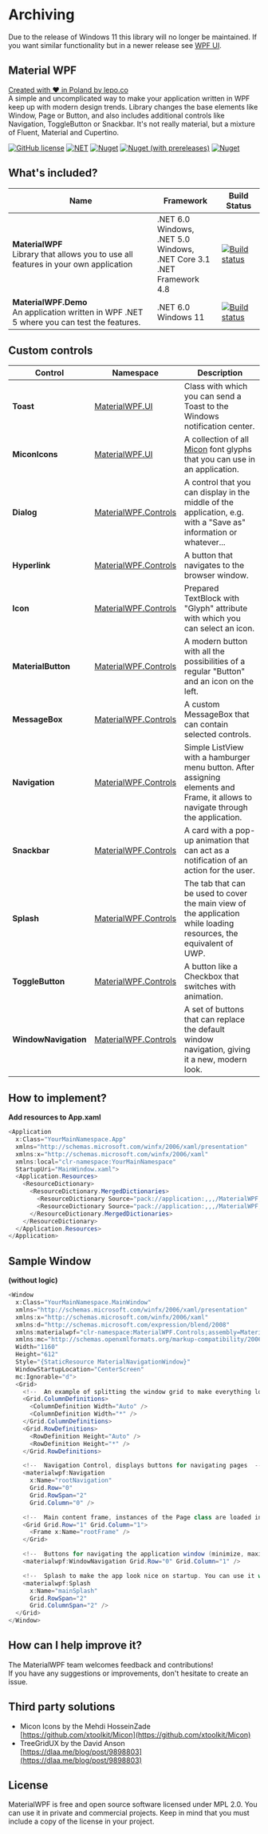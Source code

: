 # Archiving
Due to the release of Windows 11 this library will no longer be maintained. If you want similar functionality but in a newer release see [WPF UI](https://github.com/lepoco/wpfui).

## Material WPF
[Created with ❤️ in Poland by lepo.co](https://dev.lepo.co/)  
A simple and uncomplicated way to make your application written in WPF keep up with modern design trends. Library changes the base elements like Window, Page or Button, and also includes additional controls like Navigation, ToggleButton or Snackbar. It's not really material, but a mixture of Fluent, Material and Cupertino.

[![GitHub license](https://img.shields.io/github/license/rapiddev/MaterialWPF)](https://github.com/rapiddev/MaterialWPF/blob/master/LICENSE) [![NET](https://img.shields.io/badge/.NET-5.0.0-red)](https://github.com/rapiddev/MaterialWPF/blob/master/MaterialWPF/MaterialWPF.csproj) [![Nuget](https://img.shields.io/nuget/v/MaterialWPF)](https://www.nuget.org/packages/MaterialWPF/) [![Nuget (with prereleases)](https://img.shields.io/nuget/vpre/MaterialWPF?label=nuget-pre)](https://www.nuget.org/packages/MaterialWPF/) [![Nuget](https://img.shields.io/nuget/dt/MaterialWPF?label=nuget-downloads)](https://www.nuget.org/packages/MaterialWPF/)


## What's included?
| Name| Framework | Build Status |
| --- | --- | --- | 
| **MaterialWPF**<br />Library that allows you to use all features in your own application | .NET 6.0 Windows,<br/>.NET 5.0 Windows,<br/>.NET Core 3.1<br/>.NET Framework 4.8 | [![Build status](https://github.com/rapiddev/MaterialWPF/workflows/CI/badge.svg)](https://github.com/rapiddev/MaterialWPF/actions) | 
| **MaterialWPF.Demo**<br />An application written in WPF .NET 5 where you can test the features. | .NET 6.0 Windows 11 | [![Build status](https://github.com/rapiddev/MaterialWPF/workflows/CI/badge.svg)](https://github.com/rapiddev/MaterialWPF/actions) | 


## Custom controls
| Control | Namespace | Description |
| --- | --- | --- |
| **Toast** | [MaterialWPF.UI](https://github.com/rapiddev/MaterialWPF/tree/master/MaterialWPF/UI) | Class with which you can send a Toast to the Windows notification center. |
| **MiconIcons** | [MaterialWPF.UI](https://github.com/rapiddev/MaterialWPF/tree/master/MaterialWPF/UI) | A collection of all [Micon](https://github.com/xtoolkit/Micon) font glyphs that you can use in an application. |
| **Dialog** | [MaterialWPF.Controls](https://github.com/rapiddev/MaterialWPF/tree/master/MaterialWPF/Controls) | A control that you can display in the middle of the application, e.g. with a "Save as" information or whatever... |
| **Hyperlink** | [MaterialWPF.Controls](https://github.com/rapiddev/MaterialWPF/tree/master/MaterialWPF/Controls) | A button that navigates to the browser window. |
| **Icon** | [MaterialWPF.Controls](https://github.com/rapiddev/MaterialWPF/tree/master/MaterialWPF/Controls) | Prepared TextBlock with "Glyph" attribute with which you can select an icon. |
| **MaterialButton** | [MaterialWPF.Controls](https://github.com/rapiddev/MaterialWPF/tree/master/MaterialWPF/Controls) | A modern button with all the possibilities of a regular "Button" and an icon on the left. |
| **MessageBox** | [MaterialWPF.Controls](https://github.com/rapiddev/MaterialWPF/tree/master/MaterialWPF/Controls) | A custom MessageBox that can contain selected controls. |
| **Navigation** | [MaterialWPF.Controls](https://github.com/rapiddev/MaterialWPF/tree/master/MaterialWPF/Controls) | Simple ListView with a hamburger menu button. After assigning elements and Frame, it allows to navigate through the application. |
| **Snackbar** | [MaterialWPF.Controls](https://github.com/rapiddev/MaterialWPF/tree/master/MaterialWPF/Controls) | A card with a pop-up animation that can act as a notification of an action for the user. |
| **Splash** | [MaterialWPF.Controls](https://github.com/rapiddev/MaterialWPF/tree/master/MaterialWPF/Controls) | The tab that can be used to cover the main view of the application while loading resources, the equivalent of UWP. |
| **ToggleButton** | [MaterialWPF.Controls](https://github.com/rapiddev/MaterialWPF/tree/master/MaterialWPF/Controls) | A button like a Checkbox that switches with animation. |
| **WindowNavigation** | [MaterialWPF.Controls](https://github.com/rapiddev/MaterialWPF/tree/master/MaterialWPF/Controls) | A set of buttons that can replace the default window navigation, giving it a new, modern look. |


## How to implement?
**Add resources to App.xaml**
```c#
<Application
  x:Class="YourMainNamespace.App"
  xmlns="http://schemas.microsoft.com/winfx/2006/xaml/presentation"
  xmlns:x="http://schemas.microsoft.com/winfx/2006/xaml"
  xmlns:local="clr-namespace:YourMainNamespace"
  StartupUri="MainWindow.xaml">
  <Application.Resources>
    <ResourceDictionary>
      <ResourceDictionary.MergedDictionaries>
        <ResourceDictionary Source="pack://application:,,,/MaterialWPF;component/Styles/ThemeDark.xaml" />
        <ResourceDictionary Source="pack://application:,,,/MaterialWPF;component/Styles/Material.xaml" />
      </ResourceDictionary.MergedDictionaries>
    </ResourceDictionary>
  </Application.Resources>
</Application>
```

## Sample Window
**(without logic)**
```c#
<Window
  x:Class="YourMainNamespace.MainWindow"
  xmlns="http://schemas.microsoft.com/winfx/2006/xaml/presentation"
  xmlns:x="http://schemas.microsoft.com/winfx/2006/xaml"
  xmlns:d="http://schemas.microsoft.com/expression/blend/2008"
  xmlns:materialwpf="clr-namespace:MaterialWPF.Controls;assembly=MaterialWPF"
  xmlns:mc="http://schemas.openxmlformats.org/markup-compatibility/2006"
  Width="1160"
  Height="612"
  Style="{StaticResource MaterialNavigationWindow}"
  WindowStartupLocation="CenterScreen"
  mc:Ignorable="d">
  <Grid>
    <!--  An example of splitting the window grid to make everything look nice  -->
    <Grid.ColumnDefinitions>
      <ColumnDefinition Width="Auto" />
      <ColumnDefinition Width="*" />
    </Grid.ColumnDefinitions>
    <Grid.RowDefinitions>
      <RowDefinition Height="Auto" />
      <RowDefinition Height="*" />
    </Grid.RowDefinitions>

    <!--  Navigation Control, displays buttons for navigating pages  -->
    <materialwpf:Navigation
      x:Name="rootNavigation"
      Grid.Row="0"
      Grid.RowSpan="2"
      Grid.Column="0" />

    <!--  Main content frame, instances of the Page class are loaded into it  -->
    <Grid Grid.Row="1" Grid.Column="1">
      <Frame x:Name="rootFrame" />
    </Grid>

    <!--  Buttons for navigating the application window (minimize, maximize, close)  -->
    <materialwpf:WindowNavigation Grid.Row="0" Grid.Column="1" />

    <!--  Splash to make the app look nice on startup. You can use it while loading resources  -->
    <materialwpf:Splash
      x:Name="mainSplash"
      Grid.RowSpan="2"
      Grid.ColumnSpan="2" />
  </Grid>
</Window>
```

## How can I help improve it?
The MaterialWPF team welcomes feedback and contributions!  
If you have any suggestions or improvements, don't hesitate to create an issue.

## Third party solutions
- Micon Icons by the Mehdi HosseinZade  
[https://github.com/xtoolkit/Micon](https://github.com/xtoolkit/Micon)
- TreeGridUX by the David Anson  
[https://dlaa.me/blog/post/9898803](https://dlaa.me/blog/post/9898803)

## License
MaterialWPF is free and open source software licensed under MPL 2.0. You can use it in private and commercial projects. Keep in mind that you must include a copy of the license in your project.
